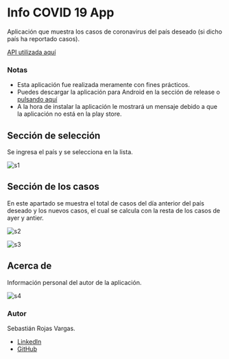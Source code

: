 # Info COVID 19 App

Aplicación que muestra los casos de coronavirus del país deseado (si dicho país ha reportado casos). 

[API utilizada aquí](https://api.covid19api.com/)

### Notas

* Esta aplicación fue realizada meramente con fines prácticos.
* Puedes descargar la aplicación para Android en la sección de release o [pulsando aquí](https://github.com/SebastianRV26/Info-COVID-App/releases/tag/v1.0)
* A la hora de instalar la aplicación le mostrará un mensaje debido a que la aplicación no está en la play store.

## Sección de selección

Se ingresa el país y se selecciona en la lista.

![s1](img/output1.jpg)

## Sección de los casos

En este apartado se muestra el total de casos del día anterior del país deseado y los nuevos casos, el cual se calcula con la resta de los casos de ayer y antier.

![s2](img/output2.jpg)

![s3](img/output3.jpg)

## Acerca de

Información personal del autor de la aplicación.

![s4](img/output4.jpg)

### Autor 
Sebastián Rojas Vargas.
* [LinkedIn](https://www.linkedin.com/in/sebastian-rojas-vargas/)
* [GitHub](https://github.com/SebastianRV26)
